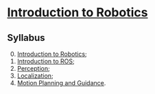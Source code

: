 # [Introduction to Robotics](https://fenix.tecnico.ulisboa.pt/disciplinas/IRobo7/2023-2024/1-semestre/pagina-inicial)

## Syllabus

0. [Introduction to Robotics](0-introduction-to-robotics.md);
1. [Introduction to ROS](1-introduction-to-ros.md);
2. [Perception](2-perception.md);
3. [Localization](3-localization.md);
4. [Motion Planning and Guidance](4-motion-planning-and-guidance.md).
